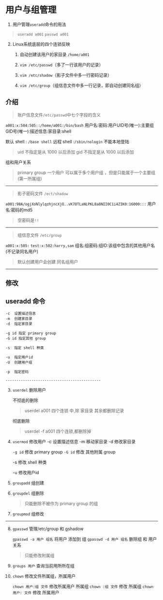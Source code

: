 用户与组管理
===========

1. 用户管理`useradd`命令的用法
> `useradd a001`
> `passwd a001`

2. Linux系统底层的四个连锁反映

    1. 自动创建该用户的家目录
        `/home/a001`
    2. `vim /etc/passwd`（多了一行该用户的记录）

    3. `vim /etc/shadow`（影子文件中多一行密码记录）
    4. `vim /etc/group`（组信息文件中多一行记录，即自动创建同名组）

介绍
------------------

> 账户信息文件`/etc/passwd`中七个字段的含义

`a001:x:504:505::/home/a001:/bin/bash`
用户名:密码:用户UID号(唯一):主要组GID号(唯一):描述信息:家目录:shell

默认 shell : `/base shell`
远程 shell :`/sbin/nologin` 不能本地登陆

> uid 不指定是从 1000 以后添加
> gid 不指定是从 1000 以后添加

组和用户关系
> primary group 
一个用户 可以属于多个用户组 ，但是只能属于一个主要组(第一所属组)

----------------

> 影子密码文件 `/ect/shadow `

`a001:98A/ogjXoNlylqzhjncXjO..vK7OTLaNLPKL8a8NII0C1i4ZIK0:16000:::`
用户名:密码的md5

> 空密码是`!!`

------------------

> 组信息文件 `/etc/group`

`a001:x:505:`
`test:x:502:harry,sam`
组名:组密码:组ID:该组中包含的其他用户名(不记录同名用户)

> 默认创建用户会创建 同名组用户

-------------------------
修改
-----------------------

## useradd 命令

    -c  设置描述信息
    -m  创建家目录
    -d  指定家目录

    -g id 指定 primary group 
    -G id 指定其他 group

    -s  指定 shell 种类

    -u  指定用户id
    -U  创建用户组

    -p  指定密码

    --------------------------------------------

3. `userdel` 删除用户

    不彻底的删除
    > userdel a001
    四个连锁 中,除 家目录 其余都删除记录

    彻底删除
    > userdel -f a001
    四个连锁,都删除掉

4. `usermod` 修改用户
    -c  设置描述信息
    -m  移动家目录
    -d  修改家目录

    `-g id` 修改 primary group 
    `-G id` 修改 其他附属 group

    -s  修改 shell 种类

    -u  修改用户id

5. `groupadd` 组创建

6. `groupdel` 组删除
    > 只能删除不被作为 primary group 的组

7. `groupmod` 组修改

------------------------

8. `gpasswd` 管理/etc/group 和 gshadow

    `gpasswd -a 用户 组名` 将用户 添加到 组
    `gpasswd -d 用户 组名` 删除组 和 用户关系
    > 只能修改附属组

9. `groups 用户` 查询当前用所所在组

10. `chown` 修改文件所属组，所属用户

    `chown 用户:组 文件`   修改所属用户  所属组
    `chown :组 文件`      修改 所属组
    `chown 用户: 文件`    修改 所属用户
